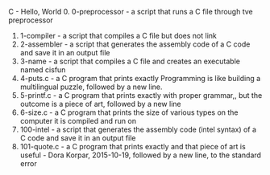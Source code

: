 C - Hello, World
0. 0-preprocessor - a script that runs a C file through tve preprocessor
1. 1-compiler - a script that compiles a C file but does not link
2. 2-assembler - a script that generates the assembly code of a C code and save it in an output file
3. 3-name - a script that compiles a C file and creates an executable named cisfun
4. 4-puts.c - a C program that prints exactly Programming is like building a multilingual puzzle, followed by a new line.
5. 5-printf.c - a C program that prints exactly with proper grammar,, but the outcome is a piece of art, followed by a new line
6. 6-size.c - a C program that prints the size of various types on the computer it is compiled and run on
7. 100-intel - a script that generates the assembly code (intel syntax) of a C code and save it in an output file
8. 101-quote.c - a C program that prints exactly and that piece of art is useful - Dora Korpar, 2015-10-19, followed by a new line, to the standard error
